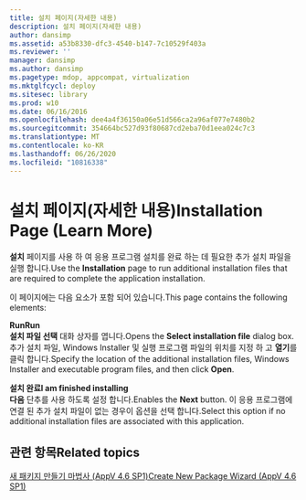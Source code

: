 ```yaml
---
title: 설치 페이지(자세한 내용)
description: 설치 페이지(자세한 내용)
author: dansimp
ms.assetid: a53b8330-dfc3-4540-b147-7c10529f403a
ms.reviewer: ''
manager: dansimp
ms.author: dansimp
ms.pagetype: mdop, appcompat, virtualization
ms.mktglfcycl: deploy
ms.sitesec: library
ms.prod: w10
ms.date: 06/16/2016
ms.openlocfilehash: dee4a4f36150a06e51d566ca2a96af077e7480b2
ms.sourcegitcommit: 354664bc527d93f80687cd2eba70d1eea024c7c3
ms.translationtype: MT
ms.contentlocale: ko-KR
ms.lasthandoff: 06/26/2020
ms.locfileid: "10816338"
---
```

# <span data-ttu-id="04c4f-103">설치 페이지(자세한 내용)</span><span class="sxs-lookup"><span data-stu-id="04c4f-103">Installation Page (Learn More)</span></span>


<span data-ttu-id="04c4f-104">**설치** 페이지를 사용 하 여 응용 프로그램 설치를 완료 하는 데 필요한 추가 설치 파일을 실행 합니다.</span><span class="sxs-lookup"><span data-stu-id="04c4f-104">Use the **Installation** page to run additional installation files that are required to complete the application installation.</span></span>

<span data-ttu-id="04c4f-105">이 페이지에는 다음 요소가 포함 되어 있습니다.</span><span class="sxs-lookup"><span data-stu-id="04c4f-105">This page contains the following elements:</span></span>

<a href="" id="run"></a>**<span data-ttu-id="04c4f-106">Run</span><span class="sxs-lookup"><span data-stu-id="04c4f-106">Run</span></span>**  
<span data-ttu-id="04c4f-107">**설치 파일 선택** 대화 상자를 엽니다.</span><span class="sxs-lookup"><span data-stu-id="04c4f-107">Opens the **Select installation file** dialog box.</span></span> <span data-ttu-id="04c4f-108">추가 설치 파일, Windows Installer 및 실행 프로그램 파일의 위치를 지정 하 고 **열기**를 클릭 합니다.</span><span class="sxs-lookup"><span data-stu-id="04c4f-108">Specify the location of the additional installation files, Windows Installer and executable program files, and then click **Open**.</span></span>

<a href="" id="i-am-finished-installing"></a>**<span data-ttu-id="04c4f-109">설치 완료</span><span class="sxs-lookup"><span data-stu-id="04c4f-109">I am finished installing</span></span>**  
<span data-ttu-id="04c4f-110">**다음** 단추를 사용 하도록 설정 합니다.</span><span class="sxs-lookup"><span data-stu-id="04c4f-110">Enables the **Next** button.</span></span> <span data-ttu-id="04c4f-111">이 응용 프로그램에 연결 된 추가 설치 파일이 없는 경우이 옵션을 선택 합니다.</span><span class="sxs-lookup"><span data-stu-id="04c4f-111">Select this option if no additional installation files are associated with this application.</span></span>

## <span data-ttu-id="04c4f-112">관련 항목</span><span class="sxs-lookup"><span data-stu-id="04c4f-112">Related topics</span></span>


[<span data-ttu-id="04c4f-113">새 패키지 만들기 마법사 (AppV 4.6 SP1)</span><span class="sxs-lookup"><span data-stu-id="04c4f-113">Create New Package Wizard (AppV 4.6 SP1)</span></span>](create-new-package-wizard---appv-46-sp1-.md)

 

 





